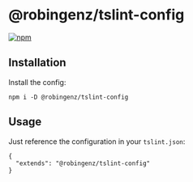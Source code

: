 # @robingenz/tslint-config

[![npm](https://img.shields.io/npm/v/@robingenz/tslint-config)](https://www.npmjs.com/package/@robingenz/tslint-config)

## Installation

Install the config:

```
npm i -D @robingenz/tslint-config
```

## Usage

Just reference the configuration in your `tslint.json`:

```
{
  "extends": "@robingenz/tslint-config"
}
```
